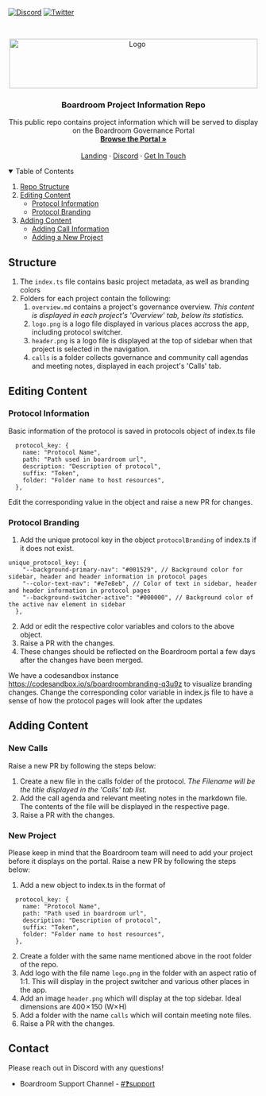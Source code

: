 [![Discord][discord-shield]][discord-url]
[![Twitter][twitter-shield]][twitter-url]

<br />
<p align="center">
  <a href="http://app.boardroom.info/">
    <img src="https://i.ibb.co/tBt9dLq/transparentblacktextsmall.png" alt="Logo" width="500" height="100">
  </a>

  <h3 align="center">Boardroom Project Information Repo</h3>

  <p align="center">
    This public repo contains project information which will be served to display on the Boardroom Governance Portal
    <br />
    <a href="http://app.boardroom.info/"><strong>Browse the Portal »</strong></a>
    <br />
    <br />
    <a href="http://boardroom.info/">Landing</a>
    ·
    <a href="https://discord.com/invite/tgrTFg9">Discord</a>
    ·
    <a href="https://discord.com/invite/tgrTFg9">Get In Touch</a>
  </p>
</p>

<details open="open">
  <summary>Table of Contents</summary>
  <ol>
    <li><a href="#structure">Repo Structure</a></li>
    <li>
      <a href="#adding-content">Editing Content</a>
      <ul>
        <li><a href="#protocol-information">Protocol Information</a></li>
        <li><a href="#protocol-branding">Protocol Branding</a></li>
      </ul>
    </li>
    <li>
      <a href="#adding-content">Adding Content</a>
      <ul>
        <li><a href="#new-calls">Adding Call Information</a></li>
        <li><a href="#new-project">Adding a New Project</a></li>
      </ul>
    </li>
  </ol>
</details>

## **Structure**
1. The `index.ts` file contains basic project metadata, as well as branding colors
2. Folders for each project contain the following:
    1. `overview.md` contains a project's governance overview. _This content is displayed in each project's 'Overview' tab, below its statistics._
    2. `logo.png` is a logo file displayed in various places accross the app, including protocol switcher.
    3. `header.png` is a logo file is displayed at the top of sidebar when that project is selected in the navigation.
    4. `calls` is a folder collects governance and community call agendas and meeting notes, displayed in each project's 'Calls' tab.
      
## **Editing Content**
### Protocol Information
Basic information of the protocol is saved in protocols object of index.ts file

```
  protocol_key: {
    name: "Protocol Name",
    path: "Path used in boardroom url",
    description: "Description of protocol",
    suffix: "Token",
    folder: "Folder name to host resources",
  },
```  

Edit the corresponding value in the object and raise a new PR for changes.

### Protocol Branding
 1. Add the unique protocol key in the object `protocolBranding` of index.ts if it does not exist. 
```
unique_protocol_key: {
    "--background-primary-nav": "#001529", // Background color for sidebar, header and header information in protocol pages
    "--color-text-nav": "#e7e8eb", // Color of text in sidebar, header and header information in protocol pages
    "--background-switcher-active": "#000000", // Background color of the active nav element in sidebar 
  },
```
 2. Add or edit the respective color variables and colors to the above object.
 3. Raise a PR with the changes.
 4. These changes should be reflected on the Boardroom portal a few days after the changes have been merged.

We have a codesandbox instance https://codesandbox.io/s/boardroombranding-q3u9z to visualize branding changes. Change the corresponding color variable in index.js file to have a sense of how the protocol pages will look after the updates

## **Adding Content**

### New Calls
Raise a new PR by following the steps below:

1. Create a new file in the calls folder of the protocol. _The Filename will be the title displayed in the 'Calls' tab list._
2. Add the call agenda and relevant meeting notes in the markdown file. The contents of the file will be displayed in the respective page.
3. Raise a PR with the changes.

### New Project
Please keep in mind that the Boardroom team will need to add your project before it displays on the portal. Raise a new PR by following the steps below:

1. Add a new object to index.ts in the format of

```
  protocol_key: {
    name: "Protocol Name",
    path: "Path used in boardroom url",
    description: "Description of protocol",
    suffix: "Token",
    folder: "Folder name to host resources",
  },
```

2. Create a folder with the same name mentioned above in the root folder of the repo.
3. Add logo with the file name `logo.png` in the folder with an aspect ratio of 1:1. This will display in the project switcher and various other places in the app.
4. Add an image `header.png` which will display at the top sidebar. Ideal dimensions are 400 × 150 (W× H)
5. Add a folder with the name `calls` which will contain meeting note files.
6. Raise a PR with the changes.

## Contact

Please reach out in Discord with any questions! 
* Boardroom Support Channel - [#❓support](https://discord.gg/CEZ8WfuK8s)

[discord-shield]: https://img.shields.io/badge/Discord-Join-blueviolet?style=for-the-badge&logo=discord&logoColor=white
[discord-url]: https://discord.gg/CEZ8WfuK8s
[twitter-shield]: https://img.shields.io/badge/Twitter-Follow-blue?style=for-the-badge&logo=twitter&logoColor=white
[twitter-url]: https://twitter.com/boardroom_info
